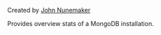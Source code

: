 Created by [John Nunemaker](http://railstips.org/blog/archives/2010/07/13/mongo-scout-plugins/)

Provides overview stats of a MongoDB installation.
